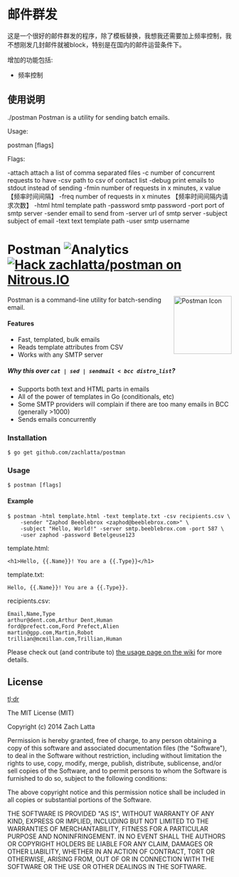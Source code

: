 # 邮件群发

这是一个很好的邮件群发的程序，除了模板替换，我想我还需要加上频率控制，我不想刚发几封邮件就被block，特别是在国内的邮件运营条件下。

增加的功能包括:

* 频率控制

## 使用说明

./postman
Postman is a utility for sending batch emails.

Usage:

  postman [flags]

Flags:

  -attach      attach a list of comma separated files
  -c           number of concurrent requests to have
  -csv         path to csv of contact list
  -debug       print emails to stdout instead of sending
  -fmin        number of requests in x minutes, x value 【频率时间间隔】
  -freq        number of requests in x minutes 【频率时间间隔内请求次数】
  -html        html template path
  -password    smtp password
  -port        port of smtp server
  -sender      email to send from
  -server      url of smtp server
  -subject     subject of email
  -text        text template path
  -user        smtp username


# Postman ![Analytics](https://ga-beacon.appspot.com/UA-34529482-6/postman/readme?pixel) [![Hack zachlatta/postman on Nitrous.IO](https://d3o0mnbgv6k92a.cloudfront.net/assets/hack-s-v1-7475db0cf93fe5d1e29420c928ebc614.png)](https://www.nitrous.io/hack_button?source=embed&runtime=go&repo=zachlatta%2Fpostman&file_to_open=main.go)

<img src="http://gh.landersbenjamin.com/everything-sloths/svg/mail.svg" width="130" alt="Postman Icon" align="right">
Postman is a command-line utility for batch-sending email.

#### Features

* Fast, templated, bulk emails
* Reads template attributes from CSV
* Works with any SMTP server

##### Why this over `cat | sed | sendmail < bcc distro_list`?

* Supports both text and HTML parts in emails
* All of the power of templates in Go (conditionals, etc)
* Some SMTP providers will complain if there are too many emails in BCC
  (generally >1000)
* Sends emails concurrently

### Installation

    $ go get github.com/zachlatta/postman

### Usage

    $ postman [flags]

#### Example

```
$ postman -html template.html -text template.txt -csv recipients.csv \
    -sender "Zaphod Beeblebrox <zaphod@beeblebrox.com>" \
    -subject "Hello, World!" -server smtp.beeblebrox.com -port 587 \
    -user zaphod -password Betelgeuse123
```

template.html:

```
<h1>Hello, {{.Name}}! You are a {{.Type}}</h1>
```

template.txt:

```
Hello, {{.Name}}! You are a {{.Type}}.
```

recipients.csv:

```
Email,Name,Type
arthur@dent.com,Arthur Dent,Human
ford@prefect.com,Ford Prefect,Alien
martin@gpp.com,Martin,Robot
trillian@mcmillan.com,Trillian,Human
```

Please check out (and contribute to) [the usage page on the
wiki](https://github.com/zachlatta/postman/wiki/Usage) for more details.

## License

[tl;dr](https://tldrlegal.com/license/mit-license)

The MIT License (MIT)

Copyright (c) 2014 Zach Latta

Permission is hereby granted, free of charge, to any person obtaining a copy of
this software and associated documentation files (the "Software"), to deal in
the Software without restriction, including without limitation the rights to
use, copy, modify, merge, publish, distribute, sublicense, and/or sell copies
of the Software, and to permit persons to whom the Software is furnished to do
so, subject to the following conditions:

The above copyright notice and this permission notice shall be included in all
copies or substantial portions of the Software.

THE SOFTWARE IS PROVIDED "AS IS", WITHOUT WARRANTY OF ANY KIND, EXPRESS OR
IMPLIED, INCLUDING BUT NOT LIMITED TO THE WARRANTIES OF MERCHANTABILITY,
FITNESS FOR A PARTICULAR PURPOSE AND NONINFRINGEMENT. IN NO EVENT SHALL THE
AUTHORS OR COPYRIGHT HOLDERS BE LIABLE FOR ANY CLAIM, DAMAGES OR OTHER
LIABILITY, WHETHER IN AN ACTION OF CONTRACT, TORT OR OTHERWISE, ARISING FROM,
OUT OF OR IN CONNECTION WITH THE SOFTWARE OR THE USE OR OTHER DEALINGS IN THE
SOFTWARE.
